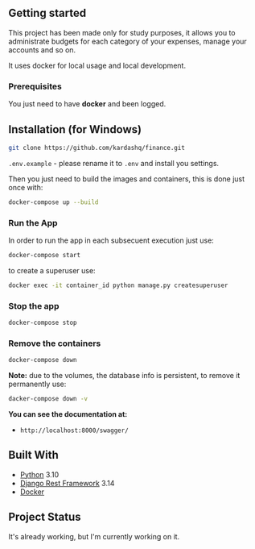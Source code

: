 ## Getting started

This project has been made only for study purposes, it allows you to administrate budgets for each category of your expenses, manage your accounts and so on.

It uses docker for local usage and local development. 

### Prerequisites

You just need to have **docker** and been logged.

## Installation (for Windows)
```bash
git clone https://github.com/kardashq/finance.git
```
   `.env.example` - please rename it to `.env` and install you settings.

Then you just need to build the images and containers, this is done just once with:

```bash
docker-compose up --build
```
### Run the App

In order to run the app in each subsecuent execution just use:


  ```bash
  docker-compose start
  ```
to create a superuser use:
```bash
docker exec -it container_id python manage.py createsuperuser
```
### Stop the app

```bash
docker-compose stop
```

### Remove the containers
```bash
docker-compose down
```
**Note:** due to the volumes, the database info is persistent, to remove it permanently use:

```bash
dacker-compose down -v
```
**You can see the documentation at:**

-   `http://localhost:8000/swagger/`

## Built With

-   [Python](https://www.python.org/downloads/) 3.10
-   [Django Rest Framework](https://www.django-rest-framework.org/) 3.14
-   [Docker](https://www.docker.com/)


## Project Status

It's already working, but I'm currently working on it.
